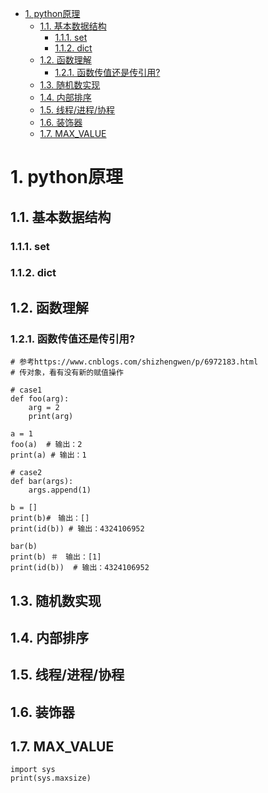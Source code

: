 <!-- TOC -->

- [1. python原理](#1-python%E5%8E%9F%E7%90%86)
  - [1.1. 基本数据结构](#11-%E5%9F%BA%E6%9C%AC%E6%95%B0%E6%8D%AE%E7%BB%93%E6%9E%84)
    - [1.1.1. set](#111-set)
    - [1.1.2. dict](#112-dict)
  - [1.2. 函数理解](#12-%E5%87%BD%E6%95%B0%E7%90%86%E8%A7%A3)
    - [1.2.1. 函数传值还是传引用?](#121-%E5%87%BD%E6%95%B0%E4%BC%A0%E5%80%BC%E8%BF%98%E6%98%AF%E4%BC%A0%E5%BC%95%E7%94%A8)
  - [1.3. 随机数实现](#13-%E9%9A%8F%E6%9C%BA%E6%95%B0%E5%AE%9E%E7%8E%B0)
  - [1.4. 内部排序](#14-%E5%86%85%E9%83%A8%E6%8E%92%E5%BA%8F)
  - [1.5. 线程/进程/协程](#15-%E7%BA%BF%E7%A8%8B%E8%BF%9B%E7%A8%8B%E5%8D%8F%E7%A8%8B)
  - [1.6. 装饰器](#16-%E8%A3%85%E9%A5%B0%E5%99%A8)
  - [1.7. MAX_VALUE](#17-maxvalue)

<!-- /TOC -->

# 1. python原理

## 1.1. 基本数据结构

### 1.1.1. set

### 1.1.2. dict

## 1.2. 函数理解

### 1.2.1. 函数传值还是传引用?

```
# 参考https://www.cnblogs.com/shizhengwen/p/6972183.html
# 传对象，看有没有新的赋值操作

# case1
def foo(arg):
    arg = 2
    print(arg)
 
a = 1
foo(a)  # 输出：2
print(a) # 输出：1

# case2
def bar(args):
    args.append(1)
 
b = []
print(b)#　输出：[]
print(id(b)) # 输出：4324106952

bar(b)
print(b) ＃　输出：[1]
print(id(b))  # 输出：4324106952
```

## 1.3. 随机数实现

## 1.4. 内部排序

## 1.5. 线程/进程/协程

## 1.6. 装饰器

## 1.7. MAX_VALUE

```
import sys
print(sys.maxsize)
```